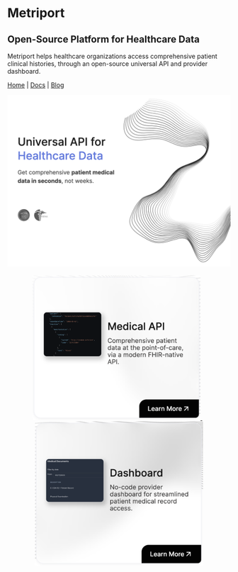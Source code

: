 # Metriport

## Open-Source Platform for Healthcare Data

Metriport helps healthcare organizations access comprehensive patient clinical histories, through an open-source universal API and provider dashboard.

[Home](https://metriport.com?utm_source=readme&utm_id=github) | [Docs](https://docs.metriport.com?utm_source=readme&utm_id=github) | [Blog](https://www.metriport.com/blog?utm_source=readme&utm_id=github)

<div align="center">
  <a href="https://metriport.com?utm_source=orgreadmemain&utm_id=github">
    <img width="786" alt="metriport is an open-source platform for healthcare data" src="https://github.com/metriport/.github/blob/6c440d82b266260ed42bd3daac51fdf959facbce/assets/main.png">
  </a>
</div>

<br/>

<div align="center" >
   <a href="https://metriport.com/medical?utm_source=orgreadmeapi&utm_id=github">
    <img width="380" alt="metriport open-source universal api for healthcare data with fhir support" src="https://github.com/metriport/.github/blob/6c440d82b266260ed42bd3daac51fdf959facbce/assets/api.png">
   </a>
  &nbsp;&nbsp;
  <a href="https://metriport.com/dashboard?utm_source=orgreadmedash&utm_id=github">
    <img width="380" alt="metriport provider dashboard for healthcare data access and management" src="https://github.com/metriport/.github/blob/6c440d82b266260ed42bd3daac51fdf959facbce/assets/dash.png">
   </a>
  
</div>
